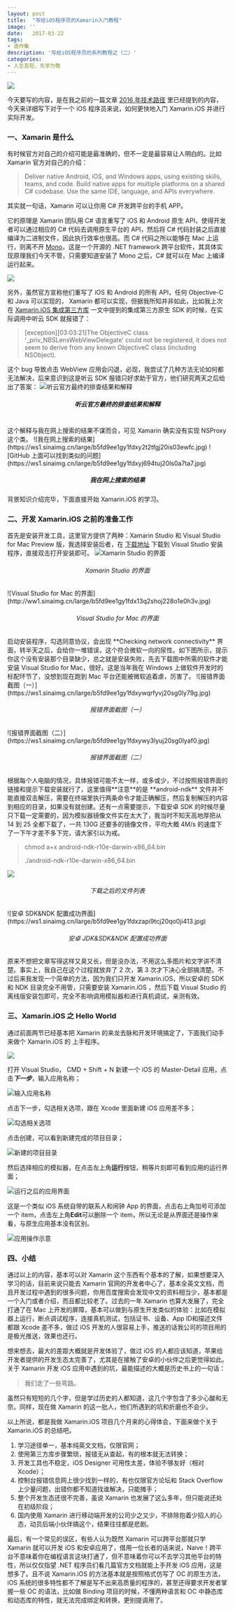 ```yaml
---
layout: post
title:  "写给iOS程序员的Xamarin入门教程"
image: ''
date:   2017-03-22
tags:
- 造作集
description: '写给iOS程序员的系列教程之（二）'
categories:
- 人生苦短，先学为敬 
---
```


![](http://ww1.sinaimg.cn/large/b5fd9ee1gy1fdy9cq46rbj21w80uqnis.jpg)

今天要写的内容，是在我之前的一篇文章 [2016 年技术路径](http://pangxiangxiang.com/tech-path-of-2016/) 里已经提到的内容，今天来详细写下对于一个 iOS 程序员来说，如何更快地入门 Xamarin.iOS 并进行实际开发。

### 一、Xamarin 是什么

有时候官方对自己的介绍可能是最准确的，但不一定是最容易让人明白的。比如 Xamarin 官方对自己的介绍：

> Deliver native Android, iOS, and Windows apps, using existing skills, teams, and code.
Build native apps for multiple platforms on a shared C# codebase. Use the same IDE, language, and APIs everywhere.

其实就一句话，Xamarin 可以让你用 C# 开发跨平台的手机 APP。

它的原理是 Xamarin 团队用 C# 语言重写了 iOS 和 Android 原生 API，使得开发者可以通过相应的 C# 代码去调用原生平台的 API，然后将 C# 代码封装之后直接编译为二进制文件，因此执行效率也很高。而 C# 代码之所以能够在 Mac 上运行，则离不开 [Mono](http://www.mono-project.com/)，这是一个开源的 .NET framework 跨平台软件，其具体实现原理我们今天不管，只需要知道安装了 Mono 之后，C# 就可以在 Mac 上编译运行起来。

![](https://ws1.sinaimg.cn/large/b5fd9ee1gy1fdy0adtaxuj20r308l0tg.jpg)

另外，虽然官方宣称他们重写了 iOS 和 Android 的所有 API，任何 Objective-C 和 Java 可以实现的， Xamarin 都可以实现，但据我所知并非如此，比如我上次在 [Xamarin.iOS 集成第三方库](http://pangxiangxiang.com/Xamarin.iOS-Binding-Project/) 一文中提到的集成第三方原生 SDK 的时候，在实际调用中听云 SDK 就报错了：

> [exception][03:03:21]The ObjectiveC class '_priv_NBSLensWebViewDelegate' could not be registered, it does not seem to derive from any known ObjectiveC class (including NSObject).

这个 bug 导致点击 WebView 应用会闪退，必现，我尝试了几种方法无论如何都无法解决，后来意识到这是听云 SDK 报错只好求助于官方，他们研究两天之后给出了答案：
![听云官方最终的排查结果和解释](https://ws1.sinaimg.cn/large/b5fd9ee1gy1fdxykymgx1j20kj0k840r.jpg)
<h5 style="text-align:center;">听云官方最终的排查结果和解释</h5><br>
这个解释与我在网上搜索的结果不谋而合，可见 Xamarin 确实没有实现 NSProxy 这个类。
![我在网上搜索的结果](https://ws1.sinaimg.cn/large/b5fd9ee1gy1fdxy2t2tfgj20is03ewfc.jpg)
![GitHub 上面可以找到类似的问题](https://ws1.sinaimg.cn/large/b5fd9ee1gy1fdxyj694tuj20ls0a7ta7.jpg)
<h5 style="text-align:center;">我在网上搜索的结果</h5>
背景知识介绍完毕，下面直接开始 Xamarin.iOS 的学习。

### 二、开发 Xamarin.iOS 之前的准备工作

首先是安装开发工具，这里官方提供了两种：Xamarin Studio 和 Visual Studio for Mac Preview 版，我选择安装后者，在 [下载地址](https://developer.xamarin.com/visual-studio-mac/) 下载到 Visual Studio 安装程序，直接双击打开安装即可。
![Xamarin Studio 的界面](http://ww1.sinaimg.cn/large/b5fd9ee1gy1fdx11w97ysj21tk13aadx.jpg)
<h6 style="text-align:center;">Xamarin Studio 的界面</h6>
![Visual Studio for Mac 的界面](http://ww1.sinaimg.cn/large/b5fd9ee1gy1fdx13q2shoj228o1e0h3v.jpg)
<h6 style="text-align:center;">Visual Studio for Mac 的界面</h6>
启动安装程序，勾选同意协议，会出现 **Checking network connectivity** 界面，转半天之后，会给你一堆错误，这个符合微软一向的尿性。如下图所示，提示你这个没有安装那个目录缺少，总之就是安装失败，先去下载图中所需的软件才能安装 Visual Studio for Mac，很好。这是当年我在 Windows 上做软件开发时的标配环节了，没想到现在跑到 Mac 平台还能被微软追着虐，厉害了。
![报错界面截图（一）](https://ws1.sinaimg.cn/large/b5fd9ee1gy1fdxywqrfyvj20sg0ly79g.jpg)
<h6 style="text-align:center;">报错界面截图（一）</h6>
![报错界面截图（二）](https://ws1.sinaimg.cn/large/b5fd9ee1gy1fdxywy3lyuj20sg0lyaf0.jpg)
<h6 style="text-align:center;">报错界面截图（二）</h6>
根据每个人电脑的情况，具体报错可能不太一样，或多或少，不过按照报错界面的链接和提示下载安装就行了，这里值得**注意**的是 **android-ndk** 文件并不能直接双击解压，需要在终端里执行两条命令才能正确解压，然后复制解压的内容到相应的目录，如果没有就创建。还有一点需要提示，下载安卓 SDK 的时候尽量只下载一定需要的，因为模拟器镜像文件实在太大了，我当时不知天高地厚把从 14 到 25 全都下载了，一共 130G 还要多的镜像文件，平均大概 4M/s 的速度下了一下午才差不多下完，请大家引以为戒。

> chmod a+x android-ndk-r10e-darwin-x86_64.bin
> 
>
> ./android-ndk-r10e-darwin-x86_64.bin 

![](https://ws1.sinaimg.cn/large/b5fd9ee1gy1fdxzprmc4rj20mb0fm41j.jpg)
<h6 style="text-align:center;">下载之后的文件列表</h6>
![安卓 SDK&NDK 配置成功界面](https://ws1.sinaimg.cn/large/b5fd9ee1gy1fdxzapi9tcj20qo0ji413.jpg)
<h6 style="text-align:center;">安卓 JDK&SDK&NDK 配置成功界面</h6>

原来不想把文章写得这样又臭又长，但是没办法，不用这么多图片和文字讲不清楚。事实上，我自己在这个过程就放弃了 2 次，第 3 次才下决心全部搞清楚。不过后来我发现一个简单的方法，因为我们只开发 Xamarin.iOS，所以安卓的 SDK 和 NDK 目录完全不用管，只需要安装 Xamarin.iOS ，然后下载 Visual Studio 的离线版安装包即可，完全不影响调用模拟器和进行真机调试，亲测有效。

### 三、Xamarin.iOS 之 Hello World

通过前面两节已经基本把 Xamarin 的来龙去脉和开发环境搞定了，下面我们动手来做个 Xamarin.iOS 的 上手程序。

![](https://ws1.sinaimg.cn/large/b5fd9ee1gy1fdy2plv58nj20pj0ka77e.jpg)

打开 Visual Studio， CMD + Shift + N 新建一个 iOS 的 Master-Detail 应用，点击***下一步***，输入应用名称；

![输入应用名称](https://ws1.sinaimg.cn/large/b5fd9ee1gy1fdy2t3fxukj20p10i6dib.jpg)

点击下一步，勾选相关选项，跟在 Xcode 里面新建 iOS 应用差不多；

![勾选相关选项](https://ws1.sinaimg.cn/large/b5fd9ee1gy1fdy2tsz5cnj20p10i6abw.jpg)

点击创建，可以看到新建完成的项目目录；

![新建的项目目录](https://ws1.sinaimg.cn/large/b5fd9ee1gy1fdy2w7jk8gj214a0ikgsi.jpg)

然后选择相应的模拟器，在点击左上角**运行**按钮，稍等片刻即可看到应用的运行界面；

![运行之后的应用界面](https://ws1.sinaimg.cn/large/b5fd9ee1gy1fdy36ylzeoj20jt0legm2.jpg)

这是一个类似 iOS 系统自带的联系人和闹钟 App 的界面，点击右上角加号可添加一个 item，点击左上角**Edit**可以删除一个 item，所以无论是从界面还是操作来看，与原生应用基本没有区别。

![应用操作示意](https://ws1.sinaimg.cn/large/b5fd9ee1gy1fdy349pb7sj20pv0lbgnu.jpg)

### 四、小结

通过以上的内容，基本可以对 Xamarin 这个东西有个基本的了解，如果想要深入学习的话，目前来说只能去 Xamarin 官网的开发者中心了，基本全英文文档，而且开发过程中遇到的很多问题，你用百度搜索会发现中文的资料相当少，基本都是一个入门或者介绍，而且都比较老了。过去的一年 Xamarin 也算大发展了，完全打通了在 Mac 上开发的屏障，基本可以做到与原生开发类似的体验：比如在模拟器上运行，断点调试程序，连接真机测试，包括证书、设备、App ID和描述文件都跟 Xcode 差不多，做过 iOS 开发的人很容易上手，推送的话我公司的项目用的是极光推送，效果也还行。

想来想去，最大的差距大概就是开发体验了，做过 iOS 的人都应该知道，苹果给开发者提供的开发生态太完善了，尤其是在接触了安卓的小伙伴之后更觉得如此。关于 Xamarin 开发 iOS 应用中遇到的坑，最能描述的大概是历史书上的一句话：

> 我们走了一些弯路。 

虽然只有短短的几个字，但是学过历史的人都知道，这几个字包含了多少心酸和无奈。同样，现在做 Xamarin 的这一批人，他们所遇到的坑和折磨也不会少。

以上所说，都是我做 Xamarin.iOS 项目几个月来的心得体会，下面来做个关于 Xamarin.iOS 的总结吧。

1. 学习途径单一，基本纯英文文档，仅限官网； 
2. 使用第三方库步骤繁琐，报错无从查起，有的根本就无法转换；
3. 开发工具也不稳定，iOS Designer 可用性太差，体验不够友好（相对 Xcode）；
4. 控制台报错信息网上很少找到一样的，有也仅限官方论坛和 Stack Overflow 上少量问题，出错你都不知道找谁解决，只能摊手；
5. 整个开发生态还很不完善，虽说 Xamarin 也发展了这么多年，但只能说还处在初级阶段；
6. 国内使用 Xamarin 进行移动端开发的公司少之又少，不排除抱着少招人的心态，动员后端小伙伴搞这个，结果往往都是悲剧。
 
最后，有一个常见的误区，有些人认为既然 Xamarin 可以跨平台那就只学 Xamarin 就可以开发 iOS 和安卓应用了，借用一位长者的话来说，Naive！跨平台不意味着你在编程语言这块打通了，但不意味着你可以不去学习其他平台的特性，所以仅仅指望 .NET 程序员们看几篇官方文档就能上手开发 iOS 应用，这是想多了。且不说 Xamarin.iOS 的方法基本就是按照格式仿写了 OC 的原生方法，iOS 系统的很多特性都不了解是写不出来高质量的程序的，甚至还得要求开发者掌握一些 OC 的语法，比如做 Binding 项目的时候，不懂两种语言和 OC 中静态库和动态库的特性，就无法完成绑定和转换，更别提调用了。
